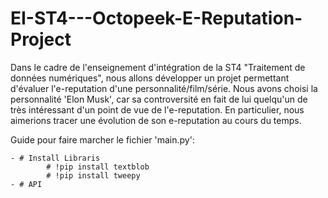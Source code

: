 # EI-ST4---Octopeek-E-Reputation-Project
Dans le cadre de l'enseignement d'intégration de la ST4 "Traitement de données numériques", nous allons développer un projet permettant d'évaluer l'e-reputation d'une personnalité/film/série.
Nous avons choisi la personnalité 'Elon Musk', car sa controversité en fait de lui quelqu'un de très intéressant d'un point de vue de l'e-reputation. En particulier, nous aimerions tracer une évolution de son e-reputation au cours du temps.



Guide pour faire marcher le fichier 'main.py':

    - # Install Libraris
            # !pip install textblob
            # !pip install tweepy
    - # API
    

